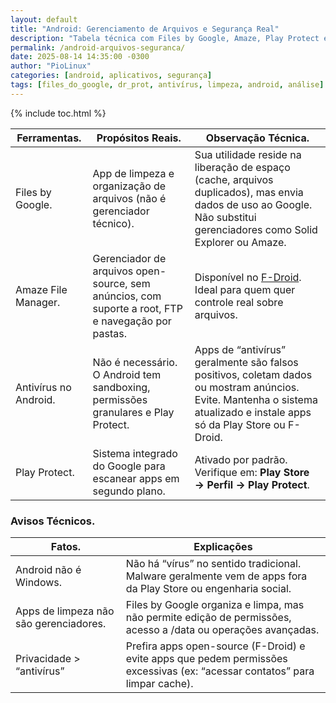 ```yaml
---
layout: default
title: "Android: Gerenciamento de Arquivos e Segurança Real"
description: "Tabela técnica com Files by Google, Amaze, Play Protect e alertas sobre antivírus falsos — sem recomendações comerciais ou mitos de segurança."
permalink: /android-arquivos-seguranca/
date: 2025-08-14 14:35:00 -0300
author: "PioLinux"
categories: [android, aplicativos, segurança]
tags: [files_do_google, dr_prot, antivírus, limpeza, android, análise]
---
```


{% include toc.html %}


<section>


<table class="evergreen-table">
  <thead>
    <tr>
      <th>Ferramentas.</th>
      <th>Propósitos Reais.</th>
      <th>Observação Técnica.</th>
    </tr>
  </thead>
  <tbody>
    <tr>
      <td data-label="Ferramenta">Files by Google.</td>
      <td data-label="Propósito Real">App de limpeza e organização de arquivos (não é gerenciador técnico).</td>
      <td data-label="Observação Técnica">Sua utilidade reside na liberação de espaço (cache, arquivos duplicados), mas envia dados de uso ao Google. Não substitui gerenciadores como Solid Explorer ou Amaze.</td>
    </tr>
    <tr>
      <td data-label="Ferramenta">Amaze File Manager.</td>
      <td data-label="Propósito Real">Gerenciador de arquivos open-source, sem anúncios, com suporte a root, FTP e navegação por pastas.</td>
      <td data-label="Observação Técnica">Disponível no <a href="https://f-droid.org/packages/com.amaze.filemanager/" target="_blank">F-Droid</a>. Ideal para quem quer controle real sobre arquivos.</td>
    </tr>
    <tr>
      <td data-label="Ferramenta">Antivírus no Android.</td>
      <td data-label="Propósito Real">Não é necessário. O Android tem sandboxing, permissões granulares e Play Protect.</td>
      <td data-label="Observação Técnica">Apps de “antivírus” geralmente são falsos positivos, coletam dados ou mostram anúncios. Evite. Mantenha o sistema atualizado e instale apps só da Play Store ou F-Droid.</td>
    </tr>
    <tr>
      <td data-label="Ferramenta">Play Protect.</td>
      <td data-label="Propósito Real">Sistema integrado do Google para escanear apps em segundo plano.</td>
      <td data-label="Observação Técnica">Ativado por padrão. Verifique em: <strong>Play Store → Perfil → Play Protect</strong>.</td>
    </tr>
  </tbody>
</table>

<h3 id="avisos">Avisos Técnicos.</h3>
<table class="evergreen-table">
  <thead>
    <tr>
      <th>Fatos.</th>
      <th>Explicações</th>
    </tr>
  </thead>
  <tbody>
    <tr>
      <td data-label="Fato">Android não é Windows.</td>
      <td data-label="Explicação">Não há “vírus” no sentido tradicional. Malware geralmente vem de apps fora da Play Store ou engenharia social.</td>
    </tr>
    <tr>
      <td data-label="Fato">Apps de limpeza não são gerenciadores.</td>
      <td data-label="Explicação">Files by Google organiza e limpa, mas não permite edição de permissões, acesso a /data ou operações avançadas.</td>
    </tr>
    <tr>
      <td data-label="Fato">Privacidade > “antivírus”</td>
      <td data-label="Explicação">Prefira apps open-source (F-Droid) e evite apps que pedem permissões excessivas (ex: “acessar contatos” para limpar cache).</td>
    </tr>
  </tbody>
</table>

</section>
